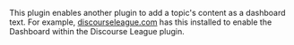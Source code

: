 This plugin enables another plugin to add a topic's content as a dashboard text. For example, [discourseleague.com](https://discourseleague.com) has this installed to enable the Dashboard within the Discourse League plugin.